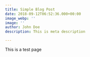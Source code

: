 ```yaml
---
title: Simple Blog Post
date: 2018-09-12T06:52:36.000+00:00
image_webp: ''
image: ''
author: John Doe
description: This is meta description

---
```

This is a test page